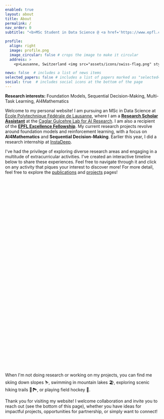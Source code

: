 ```yaml
---
enabled: true
layout: about
title: About
permalink: /
nav_order: 0
subtitle: "<b>MSc Student in Data Science @ <a href='https://www.epfl.ch/education/master/programs/data-science/'>EPFL</a> | Research Scholar @ <a href='https://www.epfl.ch/labs/claire/'>CLAIRE</a> | Ex Research Intern @ <a href='https://www.instadeep.com/'>InstaDeep</a></b>"

profile:
  align: right
  image: profile.png
  image_circular: false # crops the image to make it circular
  address: >
    <p>Lausanne, Switzerland <img src="assets/icons/swiss-flag.png" style="display:inline-block;height:1em; width:auto; transform:translate(0, -0.2em)"</p>

news: false  # includes a list of news items
selected_papers: false # includes a list of papers marked as "selected={true}"
social: true  # includes social icons at the bottom of the page
---
```


<b>Research interests:</b> Foundation Models, Sequential Decision-Making, Multi-Task Learning, AI4Mathematics

Welcome to my personal website! I am pursuing an MSc in Data Science at [École Polytechnique Fédérale de Lausanne](https://www.epfl.ch/education/master/programs/data-science/),
where I am a **[Research Scholar Assistant](https://www.epfl.ch/schools/ic/education/master/research-scholars/)** 
at the [Caglar Gulcehre Lab for AI Research](https://www.epfl.ch/labs/claire/). I am also a recipient of the **[EPFL Excellence Fellowship](https://www.epfl.ch/education/master/master-excellence-fellowships/)**.
My current research projects revolve around foundation models and reinforcement learning, with a focus on **AI4Mathematics** 
and **Sequential Decision-Making**. Earlier this year, I did a research internship at [InstaDeep](https://www.instadeep.com/).

I've had the privilege of exploring diverse research areas and engaging in a multitude of extracurricular 
activities. I've created an interactive timeline below to share these experiences. Feel free to navigate through it 
and click on any activity that piques your interest to discover more! For more detail, feel free to explore the 
[publications](/publications/) and [projects](/projects/) pages!

<link title="timeline-styles" rel="stylesheet" href="https://cdn.knightlab.com/libs/timeline3/latest/css/timeline.css">
<script src="assets/js/timeline/timeline.js"></script>

<div id='timeline-embed' style="width: 100%; height: 600px"></div>

<script type="text/javascript">
    var additionalOptions = {
      start_at_end: true,
      initial_zoom: 3,
      timenav_position: "bottom",
      default_bg_color: "white", 
    }
    
    timeline = new TL.Timeline('timeline-embed',
    'https://docs.google.com/spreadsheets/d/1vfb38Mi1ox5uSLxw1nuTH-0lMjcB_U8V_gy5B0FtoeY/',
    additionalOptions);
</script><br>

When I'm not doing research or working on my projects, you can find me skiing down slopes ⛷, swimming in mountain lakes 🏖️,
exploring scenic hiking trails 🥾🏞️, or playing field hockey 🏑. 

Thank you for visiting my website! I welcome collaboration and invite you to reach out (see the bottom of this page), 
whether you have ideas for impactful projects, opportunities for partnership, or simply want to connect!

[//]: # (Link to your social media connections, too. This theme is set up to use [Font Awesome icons]&#40;http://fortawesome.github.io/Font-Awesome/&#41; and [Academicons]&#40;https://jpswalsh.github.io/academicons/&#41;, like the ones below. Add your Facebook, Twitter, LinkedIn, Google Scholar, or just disable all of them.)

